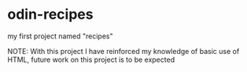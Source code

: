 # odin-recipes
my first project named "recipes"


NOTE: With this project I have reinforced my knowledge of basic use of HTML, future work on this project is to be expected
